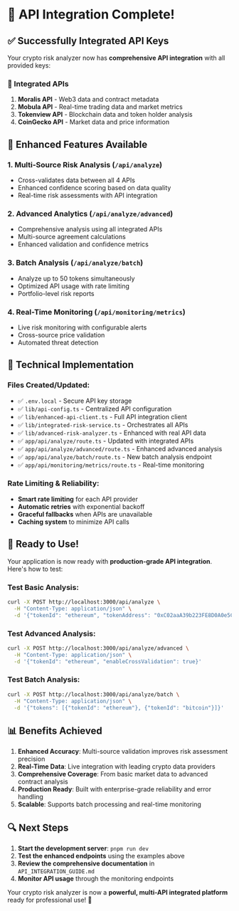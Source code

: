 # 🚀 API Integration Complete!

## ✅ Successfully Integrated API Keys

Your crypto risk analyzer now has **comprehensive API integration** with all provided keys:

### 🔑 Integrated APIs
1. **Moralis API** - Web3 data and contract metadata
2. **Mobula API** - Real-time trading data and market metrics  
3. **Tokenview API** - Blockchain data and token holder analysis
4. **CoinGecko API** - Market data and price information

## 🎯 Enhanced Features Available

### 1. **Multi-Source Risk Analysis** (`/api/analyze`)
- Cross-validates data between all 4 APIs
- Enhanced confidence scoring based on data quality
- Real-time risk assessments with API integration

### 2. **Advanced Analytics** (`/api/analyze/advanced`)
- Comprehensive analysis using all integrated APIs
- Multi-source agreement calculations
- Enhanced validation and confidence metrics

### 3. **Batch Analysis** (`/api/analyze/batch`)
- Analyze up to 50 tokens simultaneously
- Optimized API usage with rate limiting
- Portfolio-level risk reports

### 4. **Real-Time Monitoring** (`/api/monitoring/metrics`)
- Live risk monitoring with configurable alerts
- Cross-source price validation
- Automated threat detection

## 🔧 Technical Implementation

### Files Created/Updated:
- ✅ `.env.local` - Secure API key storage
- ✅ `lib/api-config.ts` - Centralized API configuration
- ✅ `lib/enhanced-api-client.ts` - Full API integration client
- ✅ `lib/integrated-risk-service.ts` - Orchestrates all APIs
- ✅ `lib/advanced-risk-analyzer.ts` - Enhanced with real API data
- ✅ `app/api/analyze/route.ts` - Updated with integrated APIs
- ✅ `app/api/analyze/advanced/route.ts` - Enhanced advanced analysis
- ✅ `app/api/analyze/batch/route.ts` - New batch analysis endpoint
- ✅ `app/api/monitoring/metrics/route.ts` - Real-time monitoring

### Rate Limiting & Reliability:
- **Smart rate limiting** for each API provider
- **Automatic retries** with exponential backoff
- **Graceful fallbacks** when APIs are unavailable
- **Caching system** to minimize API calls

## 🚀 Ready to Use!

Your application is now ready with **production-grade API integration**. Here's how to test:

### Test Basic Analysis:
```bash
curl -X POST http://localhost:3000/api/analyze \
  -H "Content-Type: application/json" \
  -d '{"tokenId": "ethereum", "tokenAddress": "0xC02aaA39b223FE8D0A0e5C4F27eAD9083C756Cc2"}'
```

### Test Advanced Analysis:
```bash
curl -X POST http://localhost:3000/api/analyze/advanced \
  -H "Content-Type: application/json" \
  -d '{"tokenId": "ethereum", "enableCrossValidation": true}'
```

### Test Batch Analysis:
```bash
curl -X POST http://localhost:3000/api/analyze/batch \
  -H "Content-Type: application/json" \
  -d '{"tokens": [{"tokenId": "ethereum"}, {"tokenId": "bitcoin"}]}'
```

## 📊 Benefits Achieved

1. **Enhanced Accuracy**: Multi-source validation improves risk assessment precision
2. **Real-Time Data**: Live integration with leading crypto data providers
3. **Comprehensive Coverage**: From basic market data to advanced contract analysis
4. **Production Ready**: Built with enterprise-grade reliability and error handling
5. **Scalable**: Supports batch processing and real-time monitoring

## 🔍 Next Steps

1. **Start the development server**: `pnpm run dev`
2. **Test the enhanced endpoints** using the examples above
3. **Review the comprehensive documentation** in `API_INTEGRATION_GUIDE.md`
4. **Monitor API usage** through the monitoring endpoints

Your crypto risk analyzer is now a **powerful, multi-API integrated platform** ready for professional use! 🎉
